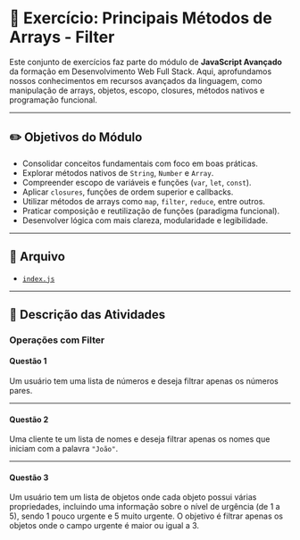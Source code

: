 # 🚀 Exercício: Principais Métodos de Arrays - Filter

Este conjunto de exercícios faz parte do módulo de **JavaScript Avançado** da formação em Desenvolvimento Web Full Stack. Aqui, aprofundamos nossos conhecimentos em recursos avançados da linguagem, como manipulação de arrays, objetos, escopo, closures, métodos nativos e programação funcional.

---

## ✏️ Objetivos do Módulo

- Consolidar conceitos fundamentais com foco em boas práticas.
- Explorar métodos nativos de `String`, `Number` e `Array`.
- Compreender escopo de variáveis e funções (`var`, `let`, `const`).
- Aplicar `closures`, funções de ordem superior e callbacks.
- Utilizar métodos de arrays como `map`, `filter`, `reduce`, entre outros.
- Praticar composição e reutilização de funções (paradigma funcional).
- Desenvolver lógica com mais clareza, modularidade e legibilidade.

---

## 📂 Arquivo

- [`index.js`](./index.js)

---

## 📌 Descrição das Atividades

### Operações com Filter

#### Questão 1

Um usuário tem uma lista de números e deseja filtrar apenas os números pares.

---

#### Questão 2

Uma cliente te um lista de nomes e deseja filtrar apenas os nomes que iniciam com a palavra `"João"`.

---

#### Questão 3

Um usuário tem um lista de objetos onde cada objeto possui várias propriedades, incluindo uma informação sobre o nível de urgência (de 1 a 5), sendo 1 pouco urgente e 5 muito urgente. O objetivo é filtrar apenas os objetos onde o campo urgente é maior ou igual a 3.
